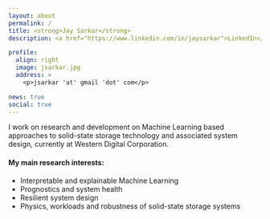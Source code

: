 ```yaml
---
layout: about
permalink: /
title: <strong>Jay Sarkar</strong>
description: <a href="https://www.linkedin.com/in/jaysarkar">LinkedIn</a> and <a href="https://scholar.google.com/citations?user=wBRwFqAAAAAJ&hl=en&authuser=1">Google Scholar</a>

profile:
  align: right
  image: jsarkar.jpg
  address: >
    <p>jsarkar 'at' gmail 'dot' com</p>

news: true
social: true
---
```


I work on research and development on Machine Learning based approaches to solid-state storage technology and associated system design, currently at Western Digital Corporation.

#### My main research interests:

<ul>
<li> Interpretable and explainable Machine Learning</li>
<li> Prognostics and system health </li>
<li> Resilient system design </li>
<li> Physics, workloads and robustness of solid-state storage systems </li>
</ul>
